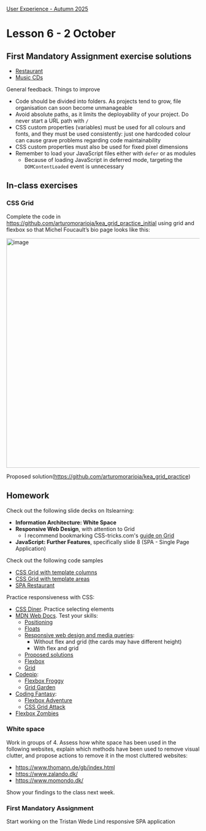 [User Experience - Autumn 2025](https://github.com/arturomorarioja-kea/WD_UX_E25/blob/main/README.md)

# Lesson 6 - 2 October

[-> Further JS: JS frameworks]: #
[-> Further JS: sessionStorage + localStorage]: #
[-> In-class exercises: Stored music CDs]: #

## First Mandatory Assignment exercise solutions
- [Restaurant](https://github.com/arturomorarioja/kea_css_restaurant_solution)
- [Music CDs](https://github.com/arturomorarioja/kea_js_music_cds_solution)

General feedback. Things to improve
- Code should be divided into folders. As projects tend to grow, file organisation can soon become unmanageable
- Avoid absolute paths, as it limits the deployability of your project. Do never start a URL path with `/`
- CSS custom properties (variables) must be used for all colours and fonts, and they must be used consistently: just one hardcoded colour can cause grave problems regarding code maintainability
- CSS custom properties must also be used for fixed pixel dimensions
- Remember to load your JavaScript files either with `defer` or as modules
  - Because of loading JavaScript in deferred mode, targeting the `DOMContentLoaded` event is unnecessary

## In-class exercises

### CSS Grid
Complete the code in https://github.com/arturomorarioja/kea_grid_practice_initial using grid and flexbox so that Michel Foucault’s bio page looks like this:

<img width="1024" height="599" alt="image" src="https://github.com/user-attachments/assets/a00e4ffe-bf34-461e-8062-4147948a35a0" />

Proposed solution(https://github.com/arturomorarioja/kea_grid_practice)

## Homework
Check out the following slide decks on Itslearning:
- **Information Architecture: White Space**
- **Responsive Web Design**, with attention to Grid
  - I recommend bookmarking CSS-tricks.com's [guide on Grid](https://css-tricks.com/snippets/css/complete-guide-grid/)
- **JavaScript: Further Features**, specifically slide 8 (SPA - Single Page Application)

Check out the following code samples

- [CSS Grid with template columns](https://codepen.io/arturomorarioja/pen/wvRmrjj)
- [CSS Grid with template areas](https://codepen.io/arturomorarioja/pen/LYXyVXJ)
- [SPA Restaurant](https://github.com/arturomorarioja/css_restaurant_spa)

Practice responsiveness with CSS:
- [CSS Diner](https://flukeout.github.io/). Practice selecting elements
- [MDN Web Docs](https://developer.mozilla.org/en-US/). Test your skills:
  - [Positioning](https://developer.mozilla.org/en-US/docs/Learn/CSS/CSS_layout/Position_skills)
  - [Floats](https://developer.mozilla.org/en-US/docs/Learn/CSS/CSS_layout/Floats_skills)
  - [Responsive web design and media queries](https://developer.mozilla.org/en-US/docs/Learn/CSS/CSS_layout/rwd_skills):
    - Without flex and grid (the cards may have different height)
    - With flex and grid
  - [Proposed solutions](https://codepen.io/collection/NqBvMy)
  - [Flexbox](https://developer.mozilla.org/en-US/docs/Learn/CSS/CSS_layout/Flexbox_skills)
  - [Grid](https://developer.mozilla.org/en-US/docs/Learn/CSS/CSS_layout/Grid_skills)
- [Codepip](https://codepip.com/):
  - [Flexbox Froggy](https://flexboxfroggy.com/)
  - [Grid Garden](https://cssgridgarden.com/)
- [Coding Fantasy](https://codingfantasy.com/):
  - [Flexbox Adventure](https://codingfantasy.com/games/flexboxadventure)
  - [CSS Grid Attack](https://codingfantasy.com/games/css-grid-attack)
- [Flexbox Zombies](https://flexboxzombies.com/)

### White space
Work in groups of 4. Assess how white space has been used in the following websites, explain which methods have been used to remove visual clutter, and propose actions to remove it in the most cluttered websites:
- https://www.thomann.de/gb/index.html
- https://www.zalando.dk/
- https://www.momondo.dk/

Show your findings to the class next week.

### First Mandatory Assignment
Start working on the Tristan Wede Lind responsive SPA application
